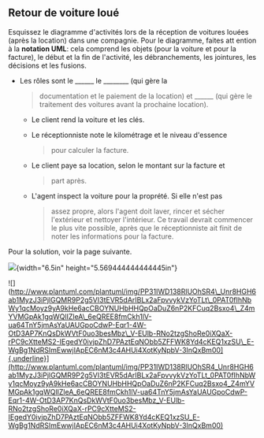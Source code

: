 ## Retour de voiture loué


Esquissez le diagramme d'activités lors de la réception de voitures
louées (après la location) dans une compagnie. Pour le diagramme, faites
att ention à la **notation UML**: cela comprend les objets (pour la
voiture et pour la facture), le début et la fin de l'activité, les
débranchements, les jointures, les décisions et les fusions.

-   Les rôles sont le \_\_\_\_\_\_ le \_\_\_\_\_\_\_\_ (qui gère la
    > documentation et le paiement de la location) et \_\_\_\_\_\_ (qui
    > gère le traitement des voitures avant la prochaine location).

    -   Le client rend la voiture et les clés.

    -   Le réceptionniste note le kilométrage et le niveau d'essence
        > pour calculer la facture.

    -   Le client paye sa location, selon le montant sur la facture et
        > part après.

    -   L'agent inspect la voiture pour la proprété. Si elle n'est pas
        > assez propre, alors l'agent doit laver, rincer et sécher
        > l'extérieur et nettoyer l'intérieur. Ce travail devrait
        > commencer le plus vite possible, après que le réceptionniste
        > ait finit de noter les informations pour la facture.

Pour la solution, voir la page suivante.

![](http://www.plantuml.com/plantuml/img/PP31IWD138RlUOhSR4_Unr8HGH6ab1MyzJ3iPjlGQMR9P2g5VI3tEVR5dArIBLx2aFpvvykVzYoTLt_0PAT0fIhNbWy1qcMoyz9yA9kHe6acCBOYNUHbHHQpOaDuZ6nP2KFCuq2Bsxo4_Z4mYVMGpAk1gqWQlIZleA_6eQREE8fmCkh1lV-ua64TnY5jmAsYaUAUGpoCdwP-Eqr1-4W-OtD3AP7KnQsDkWVtF0uo3besMbz_V-EUlb-RNo2tzgShoRe0iXQaX-rPC9cXtteMS2-IEgedY0ivjpZhD7PAztEqNObb5ZFFWK8Yd4cKEQ1xzSU_E-WgBg1NdRSImEwwjIApEC6nM3c4AHUi4XotKyNpbV-3InQxBm00){width="6.5in"
height="5.569444444444445in"}

![](http://www.plantuml.com/plantuml/img/PP31IWD138RlUOhSR4\_Unr8HGH6ab1MyzJ3iPjlGQMR9P2g5VI3tEVR5dArIBLx2aFpvvykVzYoTLt\_0PAT0fIhNbWy1qcMoyz9yA9kHe6acCBOYNUHbHHQpOaDuZ6nP2KFCuq2Bsxo4\_Z4mYVMGpAk1gqWQlIZleA\_6eQREE8fmCkh1lV-ua64TnY5jmAsYaUAUGpoCdwP-Eqr1-4W-OtD3AP7KnQsDkWVtF0uo3besMbz\_V-EUlb-RNo2tzgShoRe0iXQaX-rPC9cXtteMS2-IEgedY0ivjpZhD7PAztEqNObb5ZFFWK8Yd4cKEQ1xzSU\_E-WgBg1NdRSImEwwjIApEC6nM3c4AHUi4XotKyNpbV-3InQxBm00]{.underline}](http://www.plantuml.com/plantuml/img/PP31IWD138RlUOhSR4_Unr8HGH6ab1MyzJ3iPjlGQMR9P2g5VI3tEVR5dArIBLx2aFpvvykVzYoTLt_0PAT0fIhNbWy1qcMoyz9yA9kHe6acCBOYNUHbHHQpOaDuZ6nP2KFCuq2Bsxo4_Z4mYVMGpAk1gqWQlIZleA_6eQREE8fmCkh1lV-ua64TnY5jmAsYaUAUGpoCdwP-Eqr1-4W-OtD3AP7KnQsDkWVtF0uo3besMbz_V-EUlb-RNo2tzgShoRe0iXQaX-rPC9cXtteMS2-IEgedY0ivjpZhD7PAztEqNObb5ZFFWK8Yd4cKEQ1xzSU_E-WgBg1NdRSImEwwjIApEC6nM3c4AHUi4XotKyNpbV-3InQxBm00)
